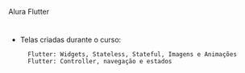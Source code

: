 Alura Flutter 

#

- Telas criadas durante o curso:

        Flutter: Widgets, Stateless, Stateful, Imagens e Animações
        Flutter: Controller, navegação e estados
        